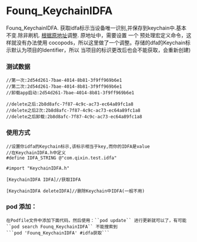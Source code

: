 # Founq_KeychainIDFA
Founq_KeychainIDFA. 获取idfa标示当设备唯一识别,并保存到keychain中.基本不变.除非刷机. [根据原地址](https://github.com/qixin1106/KeychainIDFA)调整.
原地址中，需要设置 一个 预处理宏定义命令，这样就没有办法使用 cocopods，所以这里做了一个调整。存储的dfa的Keychain标示默认为项目的Identifier，所以 当项目的标识更改后也会不能获取，会重新创建)

### 测试数据

    //第一次:2d54d261-7bae-4014-8b81-3f9ff969b6e1
    //第二次:2d54d261-7bae-4014-8b81-3f9ff969b6e1
    //卸载app启动:2d54d261-7bae-4014-8b81-3f9ff969b6e1
    
    //delete之后:2b8d8afc-7f87-4c9c-ac73-ec64a89fc1a8
    //delete之后2次:2b8d8afc-7f87-4c9c-ac73-ec64a89fc1a8
    //delete之后卸载:2b8d8afc-7f87-4c9c-ac73-ec64a89fc1a8
    
    
### 使用方式
    
    //设置你idfa的Keychain标示,该标示相当于key,而你的IDFA是value
    //在KeychainIDFA.h中定义
    #define IDFA_STRING @"com.qixin.test.idfa"
    
    #import "KeychainIDFA.h"

    [KeychainIDFA IDFA]//获取IDFA
    
    [KeychainIDFA deleteIDFA]//删除Keychain中IDFA(一般不用)
    
### pod 添加：
    在Podfile文件中添加下面代码，然后使用：``pod update`` 进行更新就可以了，有可能 ``pod search Founq_KeychainIDFA`` 不能搜索到
    ```pod 'Founq_KeychainIDFA' #idfa获取```
    
